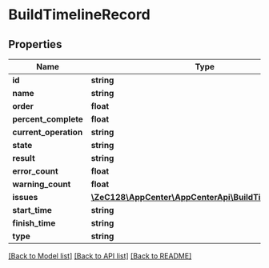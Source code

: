 # BuildTimelineRecord

## Properties
Name | Type | Description | Notes
------------ | ------------- | ------------- | -------------
**id** | **string** |  | [optional] 
**name** | **string** |  | [optional] 
**order** | **float** |  | [optional] 
**percent_complete** | **float** |  | [optional] 
**current_operation** | **string** |  | [optional] 
**state** | **string** |  | [optional] 
**result** | **string** |  | [optional] 
**error_count** | **float** |  | [optional] 
**warning_count** | **float** |  | [optional] 
**issues** | [**\ZeC128\AppCenter\AppCenterApi\BuildTimelineIssues[]**](BuildTimelineIssues.md) |  | [optional] 
**start_time** | **string** |  | [optional] 
**finish_time** | **string** |  | [optional] 
**type** | **string** |  | [optional] 

[[Back to Model list]](../README.md#documentation-for-models) [[Back to API list]](../README.md#documentation-for-api-endpoints) [[Back to README]](../README.md)


